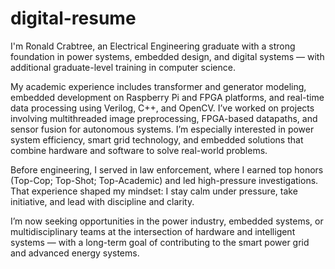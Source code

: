 # digital-resume
I'm Ronald Crabtree, an Electrical Engineering graduate with a strong foundation in power systems, embedded design, and digital systems — with additional graduate-level training in computer science.

My academic experience includes transformer and generator modeling, embedded development on Raspberry Pi and FPGA platforms, and real-time data processing using Verilog, C++, and OpenCV. I’ve worked on projects involving multithreaded image preprocessing, FPGA-based datapaths, and sensor fusion for autonomous systems. I’m especially interested in power system efficiency, smart grid technology, and embedded solutions that combine hardware and software to solve real-world problems.

Before engineering, I served in law enforcement, where I earned top honors (Top-Cop; Top-Shot; Top-Academic) and led high-pressure investigations. That experience shaped my mindset: I stay calm under pressure, take initiative, and lead with discipline and clarity.

I’m now seeking opportunities in the power industry, embedded systems, or multidisciplinary teams at the intersection of hardware and intelligent systems — with a long-term goal of contributing to the smart power grid and advanced energy systems.
